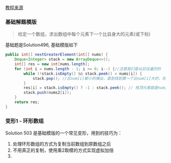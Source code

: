 [教程来源](https://mp.weixin.qq.com/s/KYfjBejo84AmajnPZNs5nA)

### 基础解题模版
> 给定一个数组，求出数组中每个元素下一个比自身大的元素(或下标)

基础题是Solution496, 基础模版如下
```java
public int[] nextGreaterElement(int[] nums) {
    Deque<Integer> stack = new ArrayDeque<>();
    int[] res = new int[nums.length];
    for (int i = nums.length - 1; i >= 0; i--) {//注意我们是从后往遍历的
        while (!stack.isEmpty() && stack.peek() < nums[i]) {
            stack.pop(); //比num[i]都小的弹出，直到找到第一个比num[i]大的，则这个数是num[i]右边第一个比nums[i]大的数字
        }
        res[i] = stack.isEmpty() ? -1 : stack.peek(); // 栈顶元素就是num[i]右边第一个比num[i]大的元素，这是num[i]的答案
        stack.push(nums2[i]);
    }
    return res;
}
```

### 变形1 - 环形数组
Solution 503 是基础模版的一个常见变形，用到的技巧为：
1. 处理环形数组的方式为复制当前数组到原数组之后
2. 不用真正的复制，使用乘2取模的方式实现虚拟加倍
3. 